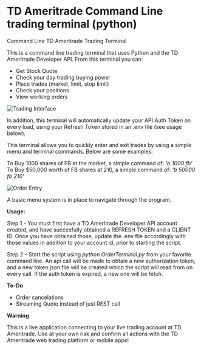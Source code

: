 # TD Ameritrade Command Line trading terminal (python)

Command Line TD Ameritrade Trading Terminal

This is a command line trading terminal that uses Python and the TD Ameritrade Developer API. From this terminal you can:
- Get Stock Quote
- Check your day trading buying power
- Place trades (market, limit, stop limit)
- Check your positions
- View working orders

![Trading Interface](https://i.imgur.com/VtIjkLS.png)

In addition, this terminal will automatically update your API Auth Token on every load, using your Refresh Token stored in an .env file (see usage below).

This terminal allows you to quickly enter and exit trades by using a simple menu and terminal commands. Below are some examples:

To Buy 1000 shares of FB at the market, a simple command of: *'b 1000 fb'*
To Buy $50,000 worth of FB shares at 210, a simple command of: *'b 50000 fb 210'*

![Order Entry](https://i.imgur.com/zBH6y2T.png)

A basic menu system is in place to navigate through the program.

**Usage:**

Step 1 - You must first have a TD Ameritrade Developer API account created, and have succesfully obtained a REFRESH TOKEN and a CLIENT ID. Once you have obtained those, update the .env file accordingly with those values in addition to your account id, prior to starting the script.

Step 2 - Start the script using *python OrderTerminal.py* from your favorite command line. An api call will be made to obtain a new authorization token, and a new token.json file will be created which the script will read from on every call. If the auth token is expired, a new one will be fetch.

**To-Do**

- Order cancelations
- Streaming Quote instead of just REST call

**Warning**

This is a live application connecting to your live trading account at TD Ameritrade. Use at your own risk and confirm all actions with the TD Ameritrade web trading platform or mobile apps!
